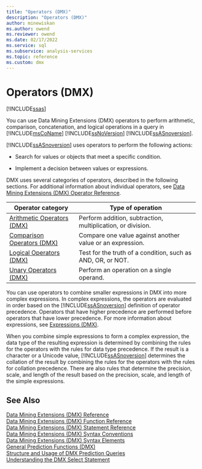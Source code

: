 ```yaml
---
title: "Operators (DMX)"
description: "Operators (DMX)"
author: minewiskan
ms.author: owend
ms.reviewer: owend
ms.date: 02/17/2022
ms.service: sql
ms.subservice: analysis-services
ms.topic: reference
ms.custom: dmx
---
```

# Operators (DMX)
[!INCLUDE[ssas](../includes/applies-to-version/ssas.md)]

  You can use Data Mining Extensions (DMX) operators to perform arithmetic, comparison, concatenation, and logical operations in a query in [!INCLUDE[msCoName](../includes/msconame-md.md)] [!INCLUDE[ssNoVersion](../includes/ssnoversion-md.md)] [!INCLUDE[ssASnoversion](../includes/ssasnoversion-md.md)].  
  
 [!INCLUDE[ssASnoversion](../includes/ssasnoversion-md.md)] uses operators to perform the following actions:  
  
-   Search for values or objects that meet a specific condition.  
  
-   Implement a decision between values or expressions.  
  
 DMX uses several categories of operators, described in the following sections. For additional information about individual operators, see [Data Mining Extensions &#40;DMX&#41; Operator Reference](../dmx/data-mining-extensions-dmx-operator-reference.md).  
  
|Operator category|Type of operation|  
|-----------------------|-----------------------|  
|[Arithmetic Operators &#40;DMX&#41;](../dmx/operators-arithmetic.md)|Perform addition, subtraction, multiplication, or division.|  
|[Comparison Operators &#40;DMX&#41;](../dmx/operators-comparison.md)|Compare one value against another value or an expression.|  
|[Logical Operators &#40;DMX&#41;](../dmx/operators-logical.md)|Test for the truth of a condition, such as AND, OR, or NOT.|  
|[Unary Operators &#40;DMX&#41;](../dmx/operators-unary.md)|Perform an operation on a single operand.|  
  
 You can use operators to combine smaller expressions in DMX into more complex expressions. In complex expressions, the operators are evaluated in order based on the [!INCLUDE[ssASnoversion](../includes/ssasnoversion-md.md)] definition of operator precedence. Operators that have higher precedence are performed before operators that have lower precedence. For more information about expressions, see [Expressions &#40;DMX&#41;](../dmx/expressions-dmx.md).  
  
 When you combine simple expressions to form a complex expression, the data type of the resulting expression is determined by combining the rules for the operators with the rules for data type precedence. If the result is a character or a Unicode value, [!INCLUDE[ssASnoversion](../includes/ssasnoversion-md.md)] determines the collation of the result by combining the rules for the operators with the rules for collation precedence. There are also rules that determine the precision, scale, and length of the result based on the precision, scale, and length of the simple expressions.  
  
## See Also  
 [Data Mining Extensions &#40;DMX&#41; Reference](../dmx/data-mining-extensions-dmx-reference.md)   
 [Data Mining Extensions &#40;DMX&#41; Function Reference](../dmx/data-mining-extensions-dmx-function-reference.md)   
 [Data Mining Extensions &#40;DMX&#41; Statement Reference](../dmx/data-mining-extensions-dmx-statements.md)   
 [Data Mining Extensions &#40;DMX&#41; Syntax Conventions](../dmx/data-mining-extensions-dmx-syntax-conventions.md)   
 [Data Mining Extensions &#40;DMX&#41; Syntax Elements](../dmx/data-mining-extensions-dmx-syntax-elements.md)   
 [General Prediction Functions &#40;DMX&#41;](../dmx/general-prediction-functions-dmx.md)   
 [Structure and Usage of DMX Prediction Queries](../dmx/structure-and-usage-of-dmx-prediction-queries.md)   
 [Understanding the DMX Select Statement](../dmx/understanding-the-dmx-select-statement.md)  
  
  
